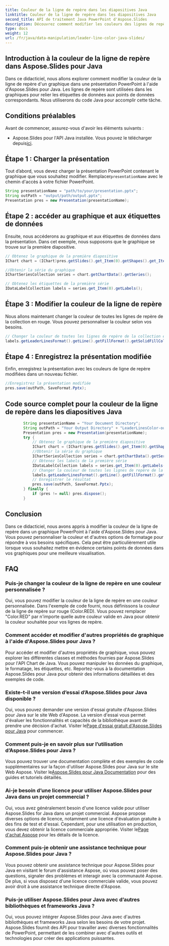 ```yaml
---
title: Couleur de la ligne de repère dans les diapositives Java
linktitle: Couleur de la ligne de repère dans les diapositives Java
second_title: API de traitement Java PowerPoint d'Aspose.Slides
description: Découvrez comment modifier les couleurs des lignes de repère dans les graphiques PowerPoint à l'aide d'Aspose.Slides pour Java. Guide étape par étape avec des exemples de code source.
type: docs
weight: 12
url: /fr/java/data-manipulation/leader-line-color-java-slides/
---
```


## Introduction à la couleur de la ligne de repère dans Aspose.Slides pour Java

Dans ce didacticiel, nous allons explorer comment modifier la couleur de la ligne de repère d'un graphique dans une présentation PowerPoint à l'aide d'Aspose.Slides pour Java. Les lignes de repère sont utilisées dans les graphiques pour relier les étiquettes de données aux points de données correspondants. Nous utiliserons du code Java pour accomplir cette tâche.

## Conditions préalables

Avant de commencer, assurez-vous d'avoir les éléments suivants :

-  Aspose.Slides pour l'API Java installée. Vous pouvez le télécharger depuis[ici](https://releases.aspose.com/slides/java/).

## Étape 1 : Charger la présentation

 Tout d’abord, vous devez charger la présentation PowerPoint contenant le graphique que vous souhaitez modifier. Remplacer`presentationName` avec le chemin d'accès à votre fichier PowerPoint.

```java
String presentationName = "path/to/your/presentation.pptx";
String outPath = "output/path/output.pptx";
Presentation pres = new Presentation(presentationName);
```

## Étape 2 : accéder au graphique et aux étiquettes de données

Ensuite, nous accéderons au graphique et aux étiquettes de données dans la présentation. Dans cet exemple, nous supposons que le graphique se trouve sur la première diapositive.

```java
// Obtenez le graphique de la première diapositive
IChart chart = (IChart)pres.getSlides().get_Item(0).getShapes().get_Item(0);

//Obtenir la série du graphique
IChartSeriesCollection series = chart.getChartData().getSeries();

// Obtenez les étiquettes de la première série
IDataLabelCollection labels = series.get_Item(0).getLabels();
```

## Étape 3 : Modifier la couleur de la ligne de repère

Nous allons maintenant changer la couleur de toutes les lignes de repère de la collection en rouge. Vous pouvez personnaliser la couleur selon vos besoins.

```java
// Changer la couleur de toutes les lignes de repère de la collection en rouge
labels.getLeaderLinesFormat().getLine().getFillFormat().getSolidFillColor().setColor(Color.RED);
```

## Étape 4 : Enregistrez la présentation modifiée

Enfin, enregistrez la présentation avec les couleurs de ligne de repère modifiées dans un nouveau fichier.

```java
//Enregistrez la présentation modifiée
pres.save(outPath, SaveFormat.Pptx);
```

## Code source complet pour la couleur de la ligne de repère dans les diapositives Java

```java
        String presentationName = "Your Document Directory";
        String outPath = "Your Output Directory" + "LeaderLinesColor-out.pptx";
        Presentation pres = new Presentation(presentationName);
        try {
            // Obtenez le graphique de la première diapositive
            IChart chart = (IChart)pres.getSlides().get_Item(0).getShapes().get_Item(0);
            //Obtenir la série du graphique
            IChartSeriesCollection series = chart.getChartData().getSeries();
            // Obtenez les labels de la première série
            IDataLabelCollection labels = series.get_Item(0).getLabels();
            // Changer la couleur de toutes les lignes de repère de la collection
            labels.getLeaderLinesFormat().getLine().getFillFormat().getSolidFillColor().setColor(Color.RED);
            // Enregistrer le résultat
            pres.save(outPath, SaveFormat.Pptx);
        } finally {
            if (pres != null) pres.dispose();
        }
```

## Conclusion

Dans ce didacticiel, nous avons appris à modifier la couleur de la ligne de repère dans un graphique PowerPoint à l'aide d'Aspose.Slides pour Java. Vous pouvez personnaliser la couleur et d'autres options de formatage pour répondre à vos besoins spécifiques. Cela peut être particulièrement utile lorsque vous souhaitez mettre en évidence certains points de données dans vos graphiques pour une meilleure visualisation.

## FAQ

### Puis-je changer la couleur de la ligne de repère en une couleur personnalisée ?

Oui, vous pouvez modifier la couleur de la ligne de repère en une couleur personnalisée. Dans l'exemple de code fourni, nous définissons la couleur de la ligne de repère sur rouge (Color.RED). Vous pouvez remplacer "Color.RED" par n'importe quelle autre couleur valide en Java pour obtenir la couleur souhaitée pour vos lignes de repère.

### Comment accéder et modifier d'autres propriétés de graphique à l'aide d'Aspose.Slides pour Java ?

Pour accéder et modifier d'autres propriétés de graphique, vous pouvez explorer les différentes classes et méthodes fournies par Aspose.Slides pour l'API Chart de Java. Vous pouvez manipuler les données du graphique, le formatage, les étiquettes, etc. Reportez-vous à la documentation Aspose.Slides pour Java pour obtenir des informations détaillées et des exemples de code.

### Existe-t-il une version d’essai d’Aspose.Slides pour Java disponible ?

 Oui, vous pouvez demander une version d'essai gratuite d'Aspose.Slides pour Java sur le site Web d'Aspose. La version d'essai vous permet d'évaluer les fonctionnalités et capacités de la bibliothèque avant de prendre une décision d'achat. Visiter le[Page d'essai gratuit d'Aspose.Slides pour Java](https://products.aspose.com/slides/java) pour commencer.

### Comment puis-je en savoir plus sur l’utilisation d’Aspose.Slides pour Java ?

 Vous pouvez trouver une documentation complète et des exemples de code supplémentaires sur la façon d'utiliser Aspose.Slides pour Java sur le site Web Aspose. Visiter le[Aspose.Slides pour Java Documentation](https://docs.aspose.com/slides/java/) pour des guides et tutoriels détaillés.

### Ai-je besoin d’une licence pour utiliser Aspose.Slides pour Java dans un projet commercial ?

 Oui, vous avez généralement besoin d'une licence valide pour utiliser Aspose.Slides for Java dans un projet commercial. Aspose propose diverses options de licence, notamment une licence d'évaluation gratuite à des fins de test et d'essai. Cependant, pour une utilisation en production, vous devez obtenir la licence commerciale appropriée. Visiter le[Page d'achat Aspose](https://purchase.aspose.com/) pour les détails de la licence.

### Comment puis-je obtenir une assistance technique pour Aspose.Slides pour Java ?

Vous pouvez obtenir une assistance technique pour Aspose.Slides pour Java en visitant le forum d'assistance Aspose, où vous pouvez poser des questions, signaler des problèmes et interagir avec la communauté Aspose. De plus, si vous disposez d'une licence commerciale valide, vous pouvez avoir droit à une assistance technique directe d'Aspose.

### Puis-je utiliser Aspose.Slides pour Java avec d’autres bibliothèques et frameworks Java ?

Oui, vous pouvez intégrer Aspose.Slides pour Java avec d'autres bibliothèques et frameworks Java selon les besoins de votre projet. Aspose.Slides fournit des API pour travailler avec diverses fonctionnalités de PowerPoint, permettant de les combiner avec d'autres outils et technologies pour créer des applications puissantes.